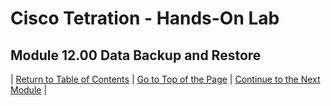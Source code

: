 # Cisco Tetration - Hands-On Lab
  
## Module 12.00  Data Backup and Restore



| [Return to Table of Contents](https://tetration.guru/bootcamp/) | [Go to Top of the Page]() | [Continue to the Next Module]() |
